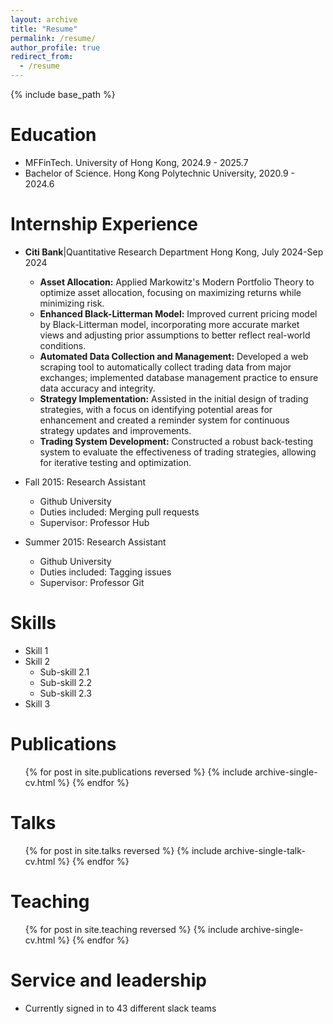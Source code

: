 ```yaml
---
layout: archive
title: "Resume"
permalink: /resume/
author_profile: true
redirect_from:
  - /resume
---
```


{% include base_path %}

Education
======
* MFFinTech. University of Hong Kong, 2024.9 - 2025.7
* Bachelor of Science. Hong Kong Polytechnic University, 2020.9 - 2024.6

Internship Experience
======
* **Citi Bank**|Quantitative Research Department    Hong Kong, July 2024-Sep 2024
  * **Asset Allocation:** Applied Markowitz's Modern Portfolio Theory to optimize asset allocation, focusing on maximizing returns while minimizing risk.
  * **Enhanced Black-Litterman Model:** Improved current pricing model by Black-Litterman model, incorporating more accurate market views and adjusting prior assumptions to better reflect real-world conditions.
  * **Automated Data Collection and Management:** Developed a web scraping tool to automatically collect trading data from major exchanges; implemented database management practice to ensure data accuracy and integrity.
  * **Strategy Implementation:** Assisted in the initial design of trading strategies, with a focus on identifying potential areas for enhancement and created a reminder system for continuous strategy updates and improvements.
  * **Trading System Development:** Constructed a robust back-testing system to evaluate the effectiveness of trading strategies, allowing for iterative testing and optimization.

* Fall 2015: Research Assistant
  * Github University
  * Duties included: Merging pull requests
  * Supervisor: Professor Hub

* Summer 2015: Research Assistant
  * Github University
  * Duties included: Tagging issues
  * Supervisor: Professor Git
  
Skills
======
* Skill 1
* Skill 2
  * Sub-skill 2.1
  * Sub-skill 2.2
  * Sub-skill 2.3
* Skill 3

Publications
======
  <ul>{% for post in site.publications reversed %}
    {% include archive-single-cv.html %}
  {% endfor %}</ul>
  
Talks
======
  <ul>{% for post in site.talks reversed %}
    {% include archive-single-talk-cv.html  %}
  {% endfor %}</ul>
  
Teaching
======
  <ul>{% for post in site.teaching reversed %}
    {% include archive-single-cv.html %}
  {% endfor %}</ul>
  
Service and leadership
======
* Currently signed in to 43 different slack teams

